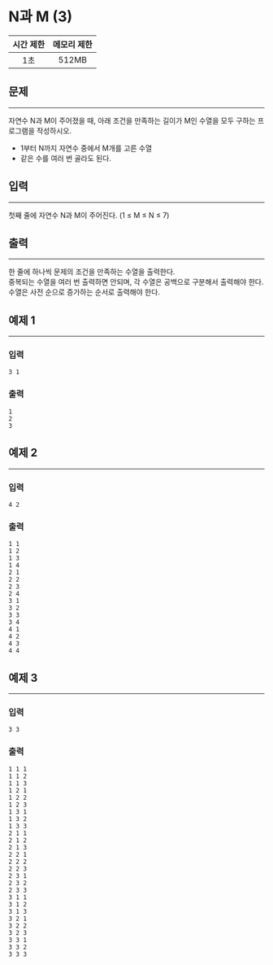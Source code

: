 N과 M (3)
============
|시간 제한|메모리 제한|
|:---:|:---:|
|1초|512MB|

## 문제
-------
자연수 N과 M이 주어졌을 때, 아래 조건을 만족하는 길이가 M인 수열을 모두 구하는 프로그램을 작성하시오.</br>

- 1부터 N까지 자연수 중에서 M개를 고른 수열
- 같은 수를 여러 번 골라도 된다.

## 입력
-------
첫째 줄에 자연수 N과 M이 주어진다. (1 ≤ M ≤ N ≤ 7)</br>

## 출력
-------
한 줄에 하나씩 문제의 조건을 만족하는 수열을 출력한다.</br>
중복되는 수열을 여러 번 출력하면 안되며, 각 수열은 공백으로 구분해서 출력해야 한다.</br>
수열은 사전 순으로 증가하는 순서로 출력해야 한다.</br>

## 예제 1
-------
### 입력
```
3 1
```
### 출력
```
1
2
3
```

## 예제 2
-------
### 입력
```
4 2
```
### 출력
```
1 1
1 2
1 3
1 4
2 1
2 2
2 3
2 4
3 1
3 2
3 3
3 4
4 1
4 2
4 3
4 4
```

## 예제 3
-------
### 입력
```
3 3
```
### 출력
```
1 1 1
1 1 2
1 1 3
1 2 1
1 2 2
1 2 3
1 3 1
1 3 2
1 3 3
2 1 1
2 1 2
2 1 3
2 2 1
2 2 2
2 2 3
2 3 1
2 3 2
2 3 3
3 1 1
3 1 2
3 1 3
3 2 1
3 2 2
3 2 3
3 3 1
3 3 2
3 3 3
```
